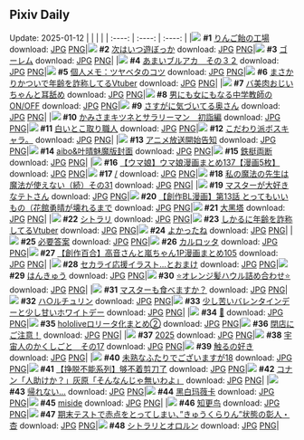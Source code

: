 ## Pixiv Daily
Update: 2025-01-12
|      |      |      |
| :----: | :----: | :----: |
|![](https://pixiv.microyu.workers.dev/c/240x480/img-master/img/2025/01/10/07/30/03/126073046_p0_master1200.jpg) **#1** [りんご飴の工場](https://www.pixiv.net/artworks/126073046) download: [JPG](https://pixiv.microyu.workers.dev/img-original/img/2025/01/10/07/30/03/126073046_p0.jpg) [PNG](https://pixiv.microyu.workers.dev/img-original/img/2025/01/10/07/30/03/126073046_p0.png)|![](https://pixiv.microyu.workers.dev/c/240x480/img-master/img/2025/01/10/20/29/14/126087587_p0_master1200.jpg) **#2** [次はいつ遊ぼっか](https://www.pixiv.net/artworks/126087587) download: [JPG](https://pixiv.microyu.workers.dev/img-original/img/2025/01/10/20/29/14/126087587_p0.jpg) [PNG](https://pixiv.microyu.workers.dev/img-original/img/2025/01/10/20/29/14/126087587_p0.png)|![](https://pixiv.microyu.workers.dev/c/240x480/img-master/img/2025/01/10/00/00/10/126065055_p0_master1200.jpg) **#3** [ゴーレム](https://www.pixiv.net/artworks/126065055) download: [JPG](https://pixiv.microyu.workers.dev/img-original/img/2025/01/10/00/00/10/126065055_p0.jpg) [PNG](https://pixiv.microyu.workers.dev/img-original/img/2025/01/10/00/00/10/126065055_p0.png)|
|![](https://pixiv.microyu.workers.dev/c/240x480/img-master/img/2025/01/10/00/00/21/126065125_p0_master1200.jpg) **#4** [あまいブルアカ　その３２](https://www.pixiv.net/artworks/126065125) download: [JPG](https://pixiv.microyu.workers.dev/img-original/img/2025/01/10/00/00/21/126065125_p0.jpg) [PNG](https://pixiv.microyu.workers.dev/img-original/img/2025/01/10/00/00/21/126065125_p0.png)|![](https://pixiv.microyu.workers.dev/c/240x480/img-master/img/2025/01/11/06/00/05/126102163_p0_master1200.jpg) **#5** [個人メモ：ツヤベタのコツ](https://www.pixiv.net/artworks/126102163) download: [JPG](https://pixiv.microyu.workers.dev/img-original/img/2025/01/11/06/00/05/126102163_p0.jpg) [PNG](https://pixiv.microyu.workers.dev/img-original/img/2025/01/11/06/00/05/126102163_p0.png)|![](https://pixiv.microyu.workers.dev/c/240x480/img-master/img/2025/01/10/21/00/32/126088636_p0_master1200.jpg) **#6** [まさかりかついで年齢を詐称してるVtuber](https://www.pixiv.net/artworks/126088636) download: [JPG](https://pixiv.microyu.workers.dev/img-original/img/2025/01/10/21/00/32/126088636_p0.jpg) [PNG](https://pixiv.microyu.workers.dev/img-original/img/2025/01/10/21/00/32/126088636_p0.png)|
|![](https://pixiv.microyu.workers.dev/c/240x480/img-master/img/2025/01/11/00/00/25/126095074_p0_master1200.jpg) **#7** [バ美肉おじいちゃんと耳舐め](https://www.pixiv.net/artworks/126095074) download: [JPG](https://pixiv.microyu.workers.dev/img-original/img/2025/01/11/00/00/25/126095074_p0.jpg) [PNG](https://pixiv.microyu.workers.dev/img-original/img/2025/01/11/00/00/25/126095074_p0.png)|![](https://pixiv.microyu.workers.dev/c/240x480/img-master/img/2025/01/11/00/00/29/126095098_p0_master1200.jpg) **#8** [男にも女にもなる中学教師のON/OFF](https://www.pixiv.net/artworks/126095098) download: [JPG](https://pixiv.microyu.workers.dev/img-original/img/2025/01/11/00/00/29/126095098_p0.jpg) [PNG](https://pixiv.microyu.workers.dev/img-original/img/2025/01/11/00/00/29/126095098_p0.png)|![](https://pixiv.microyu.workers.dev/c/240x480/img-master/img/2025/01/10/00/04/27/126065535_p0_master1200.jpg) **#9** [さすがに気づいてる奥さん](https://www.pixiv.net/artworks/126065535) download: [JPG](https://pixiv.microyu.workers.dev/img-original/img/2025/01/10/00/04/27/126065535_p0.jpg) [PNG](https://pixiv.microyu.workers.dev/img-original/img/2025/01/10/00/04/27/126065535_p0.png)|
|![](https://pixiv.microyu.workers.dev/c/240x480/img-master/img/2025/01/11/15/20/15/126111856_p0_master1200.jpg) **#10** [かみさまキツネとサラリーマン　初詣編](https://www.pixiv.net/artworks/126111856) download: [JPG](https://pixiv.microyu.workers.dev/img-original/img/2025/01/11/15/20/15/126111856_p0.jpg) [PNG](https://pixiv.microyu.workers.dev/img-original/img/2025/01/11/15/20/15/126111856_p0.png)|![](https://pixiv.microyu.workers.dev/c/240x480/img-master/img/2025/01/10/20/30/02/126087613_p0_master1200.jpg) **#11** [白いとこ取り職人](https://www.pixiv.net/artworks/126087613) download: [JPG](https://pixiv.microyu.workers.dev/img-original/img/2025/01/10/20/30/02/126087613_p0.jpg) [PNG](https://pixiv.microyu.workers.dev/img-original/img/2025/01/10/20/30/02/126087613_p0.png)|![](https://pixiv.microyu.workers.dev/c/240x480/img-master/img/2025/01/10/12/21/01/126077093_p0_master1200.jpg) **#12** [こだわり派ボスキャラ。](https://www.pixiv.net/artworks/126077093) download: [JPG](https://pixiv.microyu.workers.dev/img-original/img/2025/01/10/12/21/01/126077093_p0.jpg) [PNG](https://pixiv.microyu.workers.dev/img-original/img/2025/01/10/12/21/01/126077093_p0.png)|
|![](https://pixiv.microyu.workers.dev/c/240x480/img-master/img/2025/01/10/15/52/05/126080426_p0_master1200.jpg) **#13** [アニメ放送開始告知](https://www.pixiv.net/artworks/126080426) download: [JPG](https://pixiv.microyu.workers.dev/img-original/img/2025/01/10/15/52/05/126080426_p0.jpg) [PNG](https://pixiv.microyu.workers.dev/img-original/img/2025/01/10/15/52/05/126080426_p0.png)|![](https://pixiv.microyu.workers.dev/c/240x480/img-master/img/2025/01/10/03/18/15/126070129_p0_master1200.jpg) **#14** [aibo&叶晴魅魔版封面](https://www.pixiv.net/artworks/126070129) download: [JPG](https://pixiv.microyu.workers.dev/img-original/img/2025/01/10/03/18/15/126070129_p0.jpg) [PNG](https://pixiv.microyu.workers.dev/img-original/img/2025/01/10/03/18/15/126070129_p0.png)|![](https://pixiv.microyu.workers.dev/c/240x480/img-master/img/2025/01/10/07/01/55/126072708_p0_master1200.jpg) **#15** [鉄梃両断](https://www.pixiv.net/artworks/126072708) download: [JPG](https://pixiv.microyu.workers.dev/img-original/img/2025/01/10/07/01/55/126072708_p0.jpg) [PNG](https://pixiv.microyu.workers.dev/img-original/img/2025/01/10/07/01/55/126072708_p0.png)|
|![](https://pixiv.microyu.workers.dev/c/240x480/img-master/img/2025/01/10/00/01/25/126065305_p0_master1200.jpg) **#16** [【ウマ娘】ウマ娘漫画まとめ137【漫画5枚】](https://www.pixiv.net/artworks/126065305) download: [JPG](https://pixiv.microyu.workers.dev/img-original/img/2025/01/10/00/01/25/126065305_p0.jpg) [PNG](https://pixiv.microyu.workers.dev/img-original/img/2025/01/10/00/01/25/126065305_p0.png)|![](https://pixiv.microyu.workers.dev/c/240x480/img-master/img/2025/01/10/00/08/05/126065678_p0_master1200.jpg) **#17** [/](https://www.pixiv.net/artworks/126065678) download: [JPG](https://pixiv.microyu.workers.dev/img-original/img/2025/01/10/00/08/05/126065678_p0.jpg) [PNG](https://pixiv.microyu.workers.dev/img-original/img/2025/01/10/00/08/05/126065678_p0.png)|![](https://pixiv.microyu.workers.dev/c/240x480/img-master/img/2025/01/10/00/01/07/126065263_p0_master1200.jpg) **#18** [私の魔法の先生は魔法が使えない（続）その31](https://www.pixiv.net/artworks/126065263) download: [JPG](https://pixiv.microyu.workers.dev/img-original/img/2025/01/10/00/01/07/126065263_p0.jpg) [PNG](https://pixiv.microyu.workers.dev/img-original/img/2025/01/10/00/01/07/126065263_p0.png)|
|![](https://pixiv.microyu.workers.dev/c/240x480/img-master/img/2025/01/10/18/04/56/126083376_p0_master1200.jpg) **#19** [マスターが大好きなテトさん](https://www.pixiv.net/artworks/126083376) download: [JPG](https://pixiv.microyu.workers.dev/img-original/img/2025/01/10/18/04/56/126083376_p0.jpg) [PNG](https://pixiv.microyu.workers.dev/img-original/img/2025/01/10/18/04/56/126083376_p0.png)|![](https://pixiv.microyu.workers.dev/c/240x480/img-master/img/2025/01/10/22/51/58/126092530_p0_master1200.jpg) **#20** [【創作BL漫画】第13話 とってもいいもの（花館勇晴が壊れるまで](https://www.pixiv.net/artworks/126092530) download: [JPG](https://pixiv.microyu.workers.dev/img-original/img/2025/01/10/22/51/58/126092530_p0.jpg) [PNG](https://pixiv.microyu.workers.dev/img-original/img/2025/01/10/22/51/58/126092530_p0.png)|![](https://pixiv.microyu.workers.dev/c/240x480/img-master/img/2025/01/10/13/46/20/126078462_p0_master1200.jpg) **#21** [大黑塔](https://www.pixiv.net/artworks/126078462) download: [JPG](https://pixiv.microyu.workers.dev/img-original/img/2025/01/10/13/46/20/126078462_p0.jpg) [PNG](https://pixiv.microyu.workers.dev/img-original/img/2025/01/10/13/46/20/126078462_p0.png)|
|![](https://pixiv.microyu.workers.dev/c/240x480/img-master/img/2025/01/11/07/15/11/126103109_p0_master1200.jpg) **#22** [シトラリ](https://www.pixiv.net/artworks/126103109) download: [JPG](https://pixiv.microyu.workers.dev/img-original/img/2025/01/11/07/15/11/126103109_p0.jpg) [PNG](https://pixiv.microyu.workers.dev/img-original/img/2025/01/11/07/15/11/126103109_p0.png)|![](https://pixiv.microyu.workers.dev/c/240x480/img-master/img/2025/01/11/20/01/40/126119641_p0_master1200.jpg) **#23** [しかるに年齢を詐称してるVtuber](https://www.pixiv.net/artworks/126119641) download: [JPG](https://pixiv.microyu.workers.dev/img-original/img/2025/01/11/20/01/40/126119641_p0.jpg) [PNG](https://pixiv.microyu.workers.dev/img-original/img/2025/01/11/20/01/40/126119641_p0.png)|![](https://pixiv.microyu.workers.dev/c/240x480/img-master/img/2025/01/10/12/30/52/126077306_p0_master1200.jpg) **#24** [よかったね](https://www.pixiv.net/artworks/126077306) download: [JPG](https://pixiv.microyu.workers.dev/img-original/img/2025/01/10/12/30/52/126077306_p0.jpg) [PNG](https://pixiv.microyu.workers.dev/img-original/img/2025/01/10/12/30/52/126077306_p0.png)|
|![](https://pixiv.microyu.workers.dev/c/240x480/img-master/img/2025/01/10/19/30/05/126085801_p0_master1200.jpg) **#25** [必要答案](https://www.pixiv.net/artworks/126085801) download: [JPG](https://pixiv.microyu.workers.dev/img-original/img/2025/01/10/19/30/05/126085801_p0.jpg) [PNG](https://pixiv.microyu.workers.dev/img-original/img/2025/01/10/19/30/05/126085801_p0.png)|![](https://pixiv.microyu.workers.dev/c/240x480/img-master/img/2025/01/11/00/30/01/126096485_p0_master1200.jpg) **#26** [カルロッタ](https://www.pixiv.net/artworks/126096485) download: [JPG](https://pixiv.microyu.workers.dev/img-original/img/2025/01/11/00/30/01/126096485_p0.jpg) [PNG](https://pixiv.microyu.workers.dev/img-original/img/2025/01/11/00/30/01/126096485_p0.png)|![](https://pixiv.microyu.workers.dev/c/240x480/img-master/img/2025/01/11/00/01/44/126095300_p0_master1200.jpg) **#27** [【創作百合】高音さんと嵐ちゃん1P漫画まとめ105](https://www.pixiv.net/artworks/126095300) download: [JPG](https://pixiv.microyu.workers.dev/img-original/img/2025/01/11/00/01/44/126095300_p0.jpg) [PNG](https://pixiv.microyu.workers.dev/img-original/img/2025/01/11/00/01/44/126095300_p0.png)|
|![](https://pixiv.microyu.workers.dev/c/240x480/img-master/img/2025/01/10/17/49/37/126082794_p0_master1200.jpg) **#28** [セカライ応援イラスト…とおまけ](https://www.pixiv.net/artworks/126082794) download: [JPG](https://pixiv.microyu.workers.dev/img-original/img/2025/01/10/17/49/37/126082794_p0.jpg) [PNG](https://pixiv.microyu.workers.dev/img-original/img/2025/01/10/17/49/37/126082794_p0.png)|![](https://pixiv.microyu.workers.dev/c/240x480/img-master/img/2025/01/10/04/00/01/126070622_p0_master1200.jpg) **#29** [はんきゅう](https://www.pixiv.net/artworks/126070622) download: [JPG](https://pixiv.microyu.workers.dev/img-original/img/2025/01/10/04/00/01/126070622_p0.jpg) [PNG](https://pixiv.microyu.workers.dev/img-original/img/2025/01/10/04/00/01/126070622_p0.png)|![](https://pixiv.microyu.workers.dev/c/240x480/img-master/img/2025/01/11/00/49/43/126097130_p0_master1200.jpg) **#30** [⭐️オレンジ髪ハウル詰め合わせ⭐️](https://www.pixiv.net/artworks/126097130) download: [JPG](https://pixiv.microyu.workers.dev/img-original/img/2025/01/11/00/49/43/126097130_p0.jpg) [PNG](https://pixiv.microyu.workers.dev/img-original/img/2025/01/11/00/49/43/126097130_p0.png)|
|![](https://pixiv.microyu.workers.dev/c/240x480/img-master/img/2025/01/10/21/05/09/126088817_p0_master1200.jpg) **#31** [マスターも食べますか？](https://www.pixiv.net/artworks/126088817) download: [JPG](https://pixiv.microyu.workers.dev/img-original/img/2025/01/10/21/05/09/126088817_p0.jpg) [PNG](https://pixiv.microyu.workers.dev/img-original/img/2025/01/10/21/05/09/126088817_p0.png)|![](https://pixiv.microyu.workers.dev/c/240x480/img-master/img/2025/01/11/07/14/16/126103098_p0_master1200.jpg) **#32** [ハ○ルチュリン](https://www.pixiv.net/artworks/126103098) download: [JPG](https://pixiv.microyu.workers.dev/img-original/img/2025/01/11/07/14/16/126103098_p0.jpg) [PNG](https://pixiv.microyu.workers.dev/img-original/img/2025/01/11/07/14/16/126103098_p0.png)|![](https://pixiv.microyu.workers.dev/c/240x480/img-master/img/2025/01/11/00/36/20/126096736_p0_master1200.jpg) **#33** [少し苦いバレンタインデーと少し甘いホワイトデー](https://www.pixiv.net/artworks/126096736) download: [JPG](https://pixiv.microyu.workers.dev/img-original/img/2025/01/11/00/36/20/126096736_p0.jpg) [PNG](https://pixiv.microyu.workers.dev/img-original/img/2025/01/11/00/36/20/126096736_p0.png)|
|![](https://pixiv.microyu.workers.dev/c/240x480/img-master/img/2025/01/11/10/39/28/126106104_p0_master1200.jpg) **#34** [🥴](https://www.pixiv.net/artworks/126106104) download: [JPG](https://pixiv.microyu.workers.dev/img-original/img/2025/01/11/10/39/28/126106104_p0.jpg) [PNG](https://pixiv.microyu.workers.dev/img-original/img/2025/01/11/10/39/28/126106104_p0.png)|![](https://pixiv.microyu.workers.dev/c/240x480/img-master/img/2025/01/11/00/00/14/126095014_p0_master1200.jpg) **#35** [hololiveロリータ化まとめ②](https://www.pixiv.net/artworks/126095014) download: [JPG](https://pixiv.microyu.workers.dev/img-original/img/2025/01/11/00/00/14/126095014_p0.jpg) [PNG](https://pixiv.microyu.workers.dev/img-original/img/2025/01/11/00/00/14/126095014_p0.png)|![](https://pixiv.microyu.workers.dev/c/240x480/img-master/img/2025/01/11/17/20/03/126114686_p0_master1200.jpg) **#36** [閉店にご注意！](https://www.pixiv.net/artworks/126114686) download: [JPG](https://pixiv.microyu.workers.dev/img-original/img/2025/01/11/17/20/03/126114686_p0.jpg) [PNG](https://pixiv.microyu.workers.dev/img-original/img/2025/01/11/17/20/03/126114686_p0.png)|
|![](https://pixiv.microyu.workers.dev/c/240x480/img-master/img/2025/01/11/10/00/01/126105366_p0_master1200.jpg) **#37** [2025](https://www.pixiv.net/artworks/126105366) download: [JPG](https://pixiv.microyu.workers.dev/img-original/img/2025/01/11/10/00/01/126105366_p0.jpg) [PNG](https://pixiv.microyu.workers.dev/img-original/img/2025/01/11/10/00/01/126105366_p0.png)|![](https://pixiv.microyu.workers.dev/c/240x480/img-master/img/2025/01/10/19/49/18/126086345_p0_master1200.jpg) **#38** [宇宙人のかくしごと　その17](https://www.pixiv.net/artworks/126086345) download: [JPG](https://pixiv.microyu.workers.dev/img-original/img/2025/01/10/19/49/18/126086345_p0.jpg) [PNG](https://pixiv.microyu.workers.dev/img-original/img/2025/01/10/19/49/18/126086345_p0.png)|![](https://pixiv.microyu.workers.dev/c/240x480/img-master/img/2025/01/10/00/33/51/126066618_p0_master1200.jpg) **#39** [触るの好き](https://www.pixiv.net/artworks/126066618) download: [JPG](https://pixiv.microyu.workers.dev/img-original/img/2025/01/10/00/33/51/126066618_p0.jpg) [PNG](https://pixiv.microyu.workers.dev/img-original/img/2025/01/10/00/33/51/126066618_p0.png)|
|![](https://pixiv.microyu.workers.dev/c/240x480/img-master/img/2025/01/11/02/36/04/126099572_p0_master1200.jpg) **#40** [未熟なふたりでございますが18](https://www.pixiv.net/artworks/126099572) download: [JPG](https://pixiv.microyu.workers.dev/img-original/img/2025/01/11/02/36/04/126099572_p0.jpg) [PNG](https://pixiv.microyu.workers.dev/img-original/img/2025/01/11/02/36/04/126099572_p0.png)|![](https://pixiv.microyu.workers.dev/c/240x480/img-master/img/2025/01/10/16/51/46/126081532_p0_master1200.jpg) **#41** [【挣脱不能系列】够不着剪刀了](https://www.pixiv.net/artworks/126081532) download: [JPG](https://pixiv.microyu.workers.dev/img-original/img/2025/01/10/16/51/46/126081532_p0.jpg) [PNG](https://pixiv.microyu.workers.dev/img-original/img/2025/01/10/16/51/46/126081532_p0.png)|![](https://pixiv.microyu.workers.dev/c/240x480/img-master/img/2025/01/11/18/38/20/126117003_p0_master1200.jpg) **#42** [コナン「人助けか？」灰原「そんなんじゃ無いわよ」](https://www.pixiv.net/artworks/126117003) download: [JPG](https://pixiv.microyu.workers.dev/img-original/img/2025/01/11/18/38/20/126117003_p0.jpg) [PNG](https://pixiv.microyu.workers.dev/img-original/img/2025/01/11/18/38/20/126117003_p0.png)|
|![](https://pixiv.microyu.workers.dev/c/240x480/img-master/img/2025/01/10/18/55/56/126084699_p0_master1200.jpg) **#43** [帰れない...](https://www.pixiv.net/artworks/126084699) download: [JPG](https://pixiv.microyu.workers.dev/img-original/img/2025/01/10/18/55/56/126084699_p0.jpg) [PNG](https://pixiv.microyu.workers.dev/img-original/img/2025/01/10/18/55/56/126084699_p0.png)|![](https://pixiv.microyu.workers.dev/c/240x480/img-master/img/2025/01/11/16/40/00/126113664_p0_master1200.jpg) **#44** [黑白玛薇卡](https://www.pixiv.net/artworks/126113664) download: [JPG](https://pixiv.microyu.workers.dev/img-original/img/2025/01/11/16/40/00/126113664_p0.jpg) [PNG](https://pixiv.microyu.workers.dev/img-original/img/2025/01/11/16/40/00/126113664_p0.png)|![](https://pixiv.microyu.workers.dev/c/240x480/img-master/img/2025/01/10/20/06/30/126086968_p0_master1200.jpg) **#45** [miside](https://www.pixiv.net/artworks/126086968) download: [JPG](https://pixiv.microyu.workers.dev/img-original/img/2025/01/10/20/06/30/126086968_p0.jpg) [PNG](https://pixiv.microyu.workers.dev/img-original/img/2025/01/10/20/06/30/126086968_p0.png)|
|![](https://pixiv.microyu.workers.dev/c/240x480/img-master/img/2025/01/10/19/00/28/126084929_p0_master1200.jpg) **#46** [知更鸟](https://www.pixiv.net/artworks/126084929) download: [JPG](https://pixiv.microyu.workers.dev/img-original/img/2025/01/10/19/00/28/126084929_p0.jpg) [PNG](https://pixiv.microyu.workers.dev/img-original/img/2025/01/10/19/00/28/126084929_p0.png)|![](https://pixiv.microyu.workers.dev/c/240x480/img-master/img/2025/01/10/00/00/03/126065007_p0_master1200.jpg) **#47** [期末テストで赤点をとってしまい、”きゅうくらりん”状態の彰人・杏](https://www.pixiv.net/artworks/126065007) download: [JPG](https://pixiv.microyu.workers.dev/img-original/img/2025/01/10/00/00/03/126065007_p0.jpg) [PNG](https://pixiv.microyu.workers.dev/img-original/img/2025/01/10/00/00/03/126065007_p0.png)|![](https://pixiv.microyu.workers.dev/c/240x480/img-master/img/2025/01/11/01/07/01/126097681_p0_master1200.jpg) **#48** [シトラリとオロルン](https://www.pixiv.net/artworks/126097681) download: [JPG](https://pixiv.microyu.workers.dev/img-original/img/2025/01/11/01/07/01/126097681_p0.jpg) [PNG](https://pixiv.microyu.workers.dev/img-original/img/2025/01/11/01/07/01/126097681_p0.png)|
